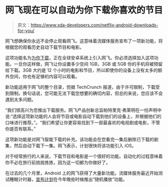 # 网飞现在可以自动为你下载你喜欢的节目

> 原文：<https://www.xda-developers.com/netflix-android-downloads-for-you/>

网飞想确保你永远不会停止观看网飞。这意味着流媒体服务宣布了一项新功能，将根据您的观看历史自动下载节目和电影。

这项功能名为[为你下载](https://about.netflix.com/en/news/downloads-for-you-takes-on-the-go-to-the-next-level)，正在全球安卓系统上引入网飞。你必须选择加入这项功能。一旦你这样做，网飞让你设置多少空间 1GB，3GB 或 5GB 你的手机将被预留给下载。3GB 大约是 12 个小时的电影和节目，所以即使你的设备上没有太多的额外空间，你也有足够的内容可以观看。

新功能适用于网飞的整个目录，但据 TechCrunch 报道，由于许可限制，下载受到限制。换句话说，您可能无法下载您想要的确切内容，但总的来说，您应该不会遇到太多问题。

“我们很高兴为您推出下载服务。网飞产品创新总监帕特里克·弗莱明在一份声明中说:“选择这项新功能的人会将节目或电影自动下载到他们的设备上，并根据他们的口味进行推荐。”。“我们希望让你更容易找到下一部最喜欢的电视剧或电影，不管你是否有联系。”

这项新功能是对网飞智能下载的补充。该功能会在您看完一集后删除已下载的剧集，然后自动下载下一集。网飞表示，计划很快将该功能引入 iOS。

对于经常旅行的人来说，下载节目和电影是一个很好的功能。自动化的过程意味着你不必在旅行前挑挑拣拣，因为这一切都为你做好了。

在过去的几个月里，Android 上的网飞获得了大量新功能。流媒体服务最近开始测试睡眠计时器，[宣布计划](https://www.xda-developers.com/netflix-shuffle-play-feature-details/)在今年晚些时候推出“随机播放”功能。